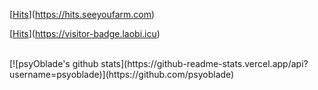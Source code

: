 [[Hits](https://hits.seeyoufarm.com/api/count/incr/badge.svg?url=https%3A%2F%2Fgithub.com%2Fpsyoblade%2Fhit-counter)](https://hits.seeyoufarm.com)

[[Hits](https://visitor-badge.laobi.icu/badge?page_id=park.suhyuk.psyoblade)](https://visitor-badge.laobi.icu)

<br>
[![psyOblade's github stats](https://github-readme-stats.vercel.app/api?username=psyoblade)](https://github.com/psyoblade)

<!--
**psyoblade/psyoblade** is a ✨ _special_ ✨ repository because its `README.md` (this file) appears on your GitHub profile.

Here are some ideas to get you started:

- 🔭 I’m currently working on ...
- 🌱 I’m currently learning ...
- 👯 I’m looking to collaborate on ...
- 🤔 I’m looking for help with ...
- 💬 Ask me about ...
- 📫 How to reach me: ...
- 😄 Pronouns: ...
- ⚡ Fun fact: ...
-->
